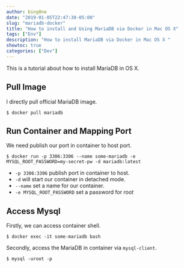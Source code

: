 ```yaml
---
author: bing0ne
date: "2019-01-05T22:47:30-05:00"
slug: "mariadb-docker"
title: "How to install and Using MariaDB via Docker in Mac OS X"
tags: ["Env"]
description: "How to install MariaDB via Docker in Mac OS X "
showtoc: true
categories: ["Dev"]
---
```


This is a tutorial about how to install MariaDB in OS X.
<!--more-->

## Pull Image 
I directly pull official MariaDB image. 
```shell
$ docker pull mariadb
```

## Run Container and Mapping Port
We need publish our port in container to host port.

```shell
$ docker run -p 3306:3306 --name some-mariadb -e MYSQL_ROOT_PASSWORD=my-secret-pw -d mariadb:latest
```

* `-p 3306:3306` publish port in container to host.
* `-d` will start our container in detached mode. 
* `--name` set a name for our container.
* `-e MYSQL_ROOT_PASSWORD` set a password for *root*

## Access Mysql
Firstly, we can access container shell. 
```shell
$ docker exec -it some-mariadb bash
```

Secondly, access the MariaDB in container via `mysql-client`.
```shell
$ mysql -uroot -p
```

